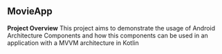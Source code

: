 ## MovieApp

**Project Overview**
This project aims to demonstrate the usage of Android Architecture Components and how this components can be used in an application with a MVVM architecture in Kotlin
